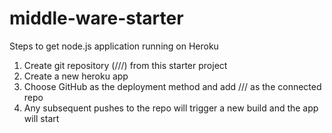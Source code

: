 # middle-ware-starter

Steps to get node.js application running on Heroku
  1. Create git repository (/<user-name>/<repo-name>/) from this starter project
  2. Create a new heroku app
  3. Choose GitHub as the deployment method and add /<user-name>/<repo-name>/ as the connected repo
  4. Any subsequent pushes to the repo will trigger a new build and the app will start
